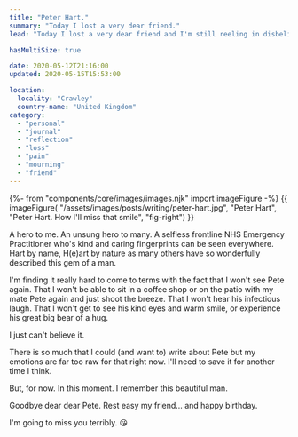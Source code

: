 ```yaml
---
title: "Peter Hart."
summary: "Today I lost a very dear friend."
lead: "Today I lost a very dear friend and I'm still reeling in disbelief. Pete's his name. Peter Hart."

hasMultiSize: true

date: 2020-05-12T21:16:00
updated: 2020-05-15T15:53:00

location:
  locality: "Crawley"
  country-name: "United Kingdom"
category:
  - "personal"
  - "journal"
  - "reflection"
  - "loss"
  - "pain"
  - "mourning"
  - "friend"
---
```


{%- from "components/core/images/images.njk" import imageFigure -%}
{{ imageFigure(
  "/assets/images/posts/writing/peter-hart.jpg",
  "Peter Hart",
  "Peter Hart. How I'll miss that smile",
  "fig-right")
}}

A hero to me. An unsung hero to many. A selfless frontline NHS Emergency Practitioner who's kind and caring fingerprints can be seen everywhere. Hart by name, H(e)art by nature as many others have so wonderfully described this gem of a man.

I'm finding it really hard to come to terms with the fact that I won't see Pete again. That I won't be able to sit in a coffee shop or on the patio with my mate Pete again and just shoot the breeze. That I won't hear his infectious laugh. That I won't get to see his kind eyes and warm smile, or experience his great big bear of a hug.

I just can't believe it.

There is so much that I could (and want to) write about Pete but my emotions are far too raw for that right now. I'll need to save it for another time I think.

But, for now. In this moment. I remember this beautiful man.

Goodbye dear dear Pete. Rest easy my friend&hellip; and happy birthday.

I'm going to miss you terribly. 😘
